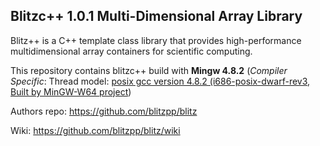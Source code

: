 ## Blitzc++ 1.0.1 Multi-Dimensional Array Library

Blitz++ is a C++ template class library that provides high-performance multidimensional array containers for scientific computing.


This repository contains blitzc++ build with **Mingw 4.8.2**
(*Compiler Specific*: Thread model: [posix gcc version 4.8.2 (i686-posix-dwarf-rev3, Built by MinGW-W64 project](https://www.mirrorservice.org/sites/download.qt-project.org/development_releases/prebuilt/mingw_32/))

Authors repo: https://github.com/blitzpp/blitz

Wiki:  https://github.com/blitzpp/blitz/wiki
